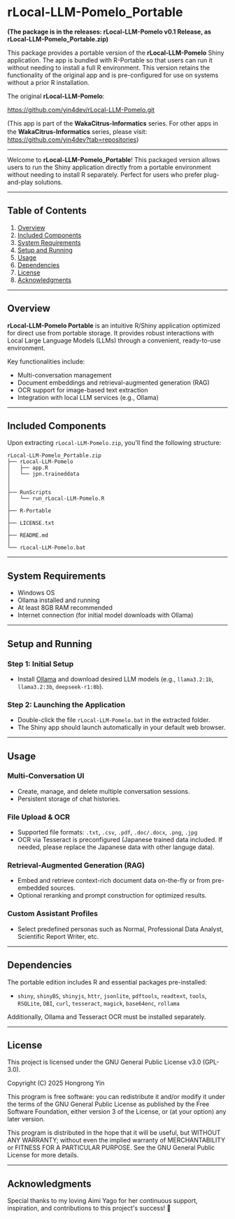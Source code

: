 # rLocal-LLM-Pomelo_Portable

**(The package is in the releases: rLocal-LLM-Pomelo v0.1 Release, as rLocal-LLM-Pomelo_Portable.zip)**


This package provides a portable version of the **rLocal-LLM-Pomelo** Shiny application. The app is bundled with R-Portable so that users can run it without needing to install a full R environment. This version retains the functionality of the original app and is pre-configured for use on systems without a prior R installation.

The original **rLocal-LLM-Pomelo**:

https://github.com/yin4dev/rLocal-LLM-Pomelo.git


(This app is part of the **WakaCitrus-Informatics** series. For other apps in the **WakaCitrus-Informatics** series, please visit:　https://github.com/yin4dev?tab=repositories)

---

Welcome to **rLocal-LLM-Pomelo_Portable**! This packaged version allows users to run the Shiny application directly from a portable environment without needing to install R separately. Perfect for users who prefer plug-and-play solutions.

---

## Table of Contents
1. [Overview](#overview)
2. [Included Components](#included-components)
3. [System Requirements](#system-requirements)
4. [Setup and Running](#setup-and-running)
5. [Usage](#usage)
6. [Dependencies](#dependencies)
7. [License](#license)
8. [Acknowledgments](#acknowledgments)

---

## Overview

**rLocal-LLM-Pomelo Portable** is an intuitive R/Shiny application optimized for direct use from portable storage. It provides robust interactions with Local Large Language Models (LLMs) through a convenient, ready-to-use environment.

Key functionalities include:

- Multi-conversation management
- Document embeddings and retrieval-augmented generation (RAG)
- OCR support for image-based text extraction
- Integration with local LLM services (e.g., Ollama)

---

## Included Components

Upon extracting `rLocal-LLM-Pomelo.zip`, you'll find the following structure:

```
rLocal-LLM-Pomelo_Portable.zip
├── rLocal-LLM-Pomelo
│   ├── app.R
│   └── jpn.traineddata
│       
│
├── RunScripts
│   └── run_rLocal-LLM-Pomelo.R
│
├── R-Portable
│
├── LICENSE.txt
│
├── README.md
│
└── rLocal-LLM-Pomelo.bat
```

---

## System Requirements

- Windows OS
- Ollama installed and running
- At least 8GB RAM recommended
- Internet connection (for initial model downloads with Ollama)

---

## Setup and Running

### Step 1: Initial Setup

- Install [Ollama](https://www.ollama.com/) and download desired LLM models (e.g., `llama3.2:1b`, `llama3.2:3b`, `deepseek-r1:8b`).

### Step 2: Launching the Application

- Double-click the file `rLocal-LLM-Pomelo.bat` in the extracted folder.
- The Shiny app should launch automatically in your default web browser.

---

## Usage

### Multi-Conversation UI

- Create, manage, and delete multiple conversation sessions.
- Persistent storage of chat histories.

### File Upload & OCR

- Supported file formats: `.txt`, `.csv`, `.pdf`, `.doc/.docx`, `.png`, `.jpg`
- OCR via Tesseract is preconfigured (Japanese trained data included. If needed, please replace the Japanese data with other languge data).

### Retrieval-Augmented Generation (RAG)

- Embed and retrieve context-rich document data on-the-fly or from pre-embedded sources.
- Optional reranking and prompt construction for optimized results.

### Custom Assistant Profiles

- Select predefined personas such as Normal, Professional Data Analyst, Scientific Report Writer, etc.

---

## Dependencies

The portable edition includes R and essential packages pre-installed:

- `shiny`, `shinyBS`, `shinyjs`, `httr`, `jsonlite`, `pdftools`, `readtext`, `tools`, `RSQLite`, `DBI`, `curl`, `tesseract`, `magick`, `base64enc`, `rollama`

Additionally, Ollama and Tesseract OCR must be installed separately.

---

## License

This project is licensed under the GNU General Public License v3.0 (GPL-3.0).

Copyright (C) 2025 Hongrong Yin

This program is free software: you can redistribute it and/or modify it under the terms of the GNU General Public License as published by the Free Software Foundation, either version 3 of the License, or (at your option) any later version.

This program is distributed in the hope that it will be useful, but WITHOUT ANY WARRANTY; without even the implied warranty of MERCHANTABILITY or FITNESS FOR A PARTICULAR PURPOSE. See the GNU General Public License for more details.

---

## Acknowledgments

Special thanks to my loving Aimi Yago for her continuous support, inspiration, and contributions to this project's success! 🎉


